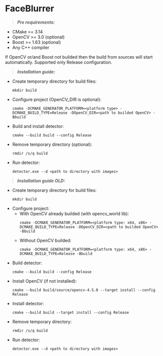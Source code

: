 # FaceBlurrer

>***Pre requirements:***
* CMake  >= 3.14
* OpenCV >= 3.0 (optional)
* Boost  >= 1.63 (optional)
* Any C++ compiler

If OpenCV or/and Boost not builded then the build from sources will start automatically.
Supported only Release configuration.

>***Installation guide:***
* Create temporary directory for build files:
	```
	mkdir build
	```
* Configure project (OpenCV_DIR is optional):
	```
	cmake -DCMAKE_GENERATOR_PLATFORM=<platform type> -DCMAKE_BUILD_TYPE=Release -DOpenCV_DIR=<path to builded OpenCV> -Bbuild
	```
* Build and install detector:
	```
	cmake --build build --config Release
	```
* Remove temporary directory (optional):
	```
	rmdir /s/q build
	```
* Run detector:
	```
	detector.exe --d <path to directory with images>
	```



>***Installation guide OLD:***
* Create temporary directory for build files:
	```
	mkdir build
	```
* Configure project:
	* With OpenCV already builded (with opencv_world lib):
		```
		cmake -DCMAKE_GENERATOR_PLATFORM=<platform type: x64, x86> -DCMAKE_BUILD_TYPE=Release -DOpenCV_DIR=<path to builded OpenCV> -Bbuild
		```
	* Without OpenCV builded:
		```
		cmake -DCMAKE_GENERATOR_PLATFORM=<platform type: x64, x86> -DCMAKE_BUILD_TYPE=Release -Bbuild
		```
* Build detector:
	```
	cmake --build build --config Release
	```
* Install OpenCV (if not installed):
	```
	cmake --build build/source/opencv-4.5.0 --target install --config Release
	```
* Install detector:
	```
	cmake --build build --target install --config Release
	```
* Remove temporary directory:
	```
	rmdir /s/q build
	```
* Run detector:
	```
	detector.exe --d <path to directory with images>
	```
